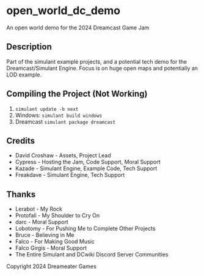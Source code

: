 # open_world_dc_demo
An open world demo for the 2024 Dreamcast Game Jam

## Description
Part of the simulant example projects, and a potential tech demo for the Dreamcast/Simulant Engine.
Focus is on huge open maps and potentially an LOD example.
## Compiling the Project (Not Working)
1. ```simulant update -b next```
2. Windows: ```simulant build windows```
3. Dreamcast ```simulant package dreamcast```

## Credits
- David Croshaw - Assets, Project Lead
- Cypress       - Hosting the Jam, Code Support, Moral Support
- Kazade        - Simulant Engine, Example Code, Tech Support
- Freakdave     - Simulant Engine, Tech Support

## Thanks
- Lerabot       - My Rock
- Protofall     - My Shoulder to Cry On
- darc          - Moral Support
- Lobotomy      - For Pushing Me to Complete Other Projects
- Bruce         - Believing in Me
- Falco         - For Making Good Music
- Falco Girgis  - Moral Support
- The Entire Simulant and DCwiki Discord Server Communities

Copyright 2024 Dreameater Games
